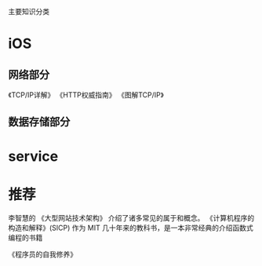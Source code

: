 主要知识分类

# iOS

## 网络部分

《TCP/IP详解》 《HTTP权威指南》 
《图解TCP/IP》

## 数据存储部分


# service

# 推荐

李智慧的 《大型网站技术架构》 介绍了诸多常见的属于和概念。
《计算机程序的构造和解释》(SICP) 作为 MIT 几十年来的教科书，是一本非常经典的介绍函数式编程的书籍

《程序员的自我修养》

